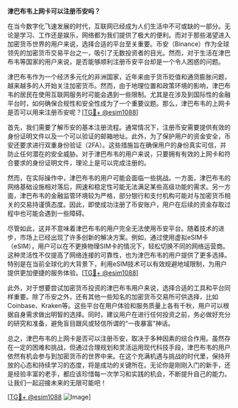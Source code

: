 **津巴布韦上网卡可以注册币安吗？**

在当今数字化飞速发展的时代，互联网已经成为人们生活中不可或缺的一部分。无论是学习、工作还是娱乐，网络都为我们提供了极大的便利。而对于那些渴望进入加密货币世界的用户来说，选择合适的平台至关重要。币安（Binance）作为全球领先的加密货币交易平台之一，吸引了无数投资者的目光。然而，对于生活在津巴布韦等国家的用户来说，是否能够顺利注册币安平台却是一个令人困惑的问题。

津巴布韦作为一个经济多元化的非洲国家，近年来由于货币贬值和通货膨胀问题，越来越多的人开始关注加密货币。然而，由于地理位置和政策环境的影响，津巴布韦的居民在使用互联网服务时可能会遇到一些限制。尤其是在涉及到国际性的金融平台时，如何确保合规性和安全性成为了一个重要议题。那么，津巴布韦的上网卡是否可以用来注册币安呢？[[TG💪+ @esim1088](https://t.me/s/esim1088)]

首先，我们需要了解币安的基本注册流程。通常情况下，注册币安需要提供有效的身份证明文件以及一个可以验证的邮箱地址。此外，为了保护用户的资金安全，币安还要求进行双重身份验证（2FA）。这些措施旨在确保用户的身份真实可信，并防止任何潜在的安全威胁。对于津巴布韦的用户来说，只要拥有有效的上网卡和符合要求的身份证明文件，理论上是可以完成注册的。

然而，在实际操作中，津巴布韦的用户可能会面临一些挑战。一方面，津巴布韦的网络基础设施相对落后，网速和稳定性可能无法满足某些高级功能的需求。另一方面，津巴布韦的金融监管环境较为严格，部分银行和支付机构可能对与加密货币相关的交易持谨慎态度。因此，即使成功注册了币安账户，用户在后续的资金存取过程中也可能会遇到一些障碍。

尽管如此，这并不意味着津巴布韦的用户完全无法使用币安平台。随着技术的进步，市场上已经出现了许多创新的解决方案。例如，通过使用虚拟eSIM卡（eSIM），用户可以在不更换物理SIM卡的情况下，轻松切换不同的网络运营商。这种灵活性不仅提高了网络连接的可靠性，也为津巴布韦的用户提供了更多选择。特别是在当前全球化的大背景下，利用eSIM技术可以有效规避地域限制，为用户提供更加便捷的服务体验。[[TG💪+ @esim1088](https://t.me/s/esim1088)]

此外，对于想要尝试加密货币投资的津巴布韦用户来说，选择合适的工具和平台同样重要。除了币安之外，还有其他一些知名的加密货币交易所可供选择，比如Coinbase、Kraken等。这些平台在用户体验和服务质量上各有千秋，用户可以根据自身需求做出明智的选择。同时，建议用户在进行任何投资之前，务必做好充分的研究和准备，避免盲目跟风或轻信所谓的“一夜暴富”神话。

总之，津巴布韦的上网卡是否可以注册币安，取决于多种因素的综合作用。虽然存在一定的困难和挑战，但通过合理规划和灵活运用现代科技手段，津巴布韦的用户依然有机会参与到加密货币的世界中来。在这个充满机遇与挑战的时代里，保持开放的心态和持续学习的态度，将是成功的关键所在。无论你是刚刚入门的新手，还是经验丰富的老手，都应该珍惜每一次学习和实践的机会，不断提升自己的能力。让我们一起迎接未来的无限可能吧！

[[TG💪+ @esim1088](https://t.me/s/esim1088) ![Image](https://i.postimg.cc/4NQfJmqS/Snipaste-2025-05-13-00-14-12.png)]